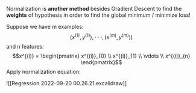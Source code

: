 
Normalization is **another method** besides Gradient Descent to find the **weights** of hypothesis in order to find the global minimum / minimize loss!

Suppose we have  m examples: $$(x^{(1)}, y^{(1)}), \cdot \cdot \cdot , (x^{(m)}, y^{(m)}))$$
and n features:
$$x^{(i)} = 
\begin{pmatrix}
x^{(i)}_{0} \\
x^{(i)}_{1} \\
\vdots \\
x^{(i)}_{n}
\end{pmatrix}$$
Apply normalization equation:

![[Regression 2022-09-20 00.26.21.excalidraw]]